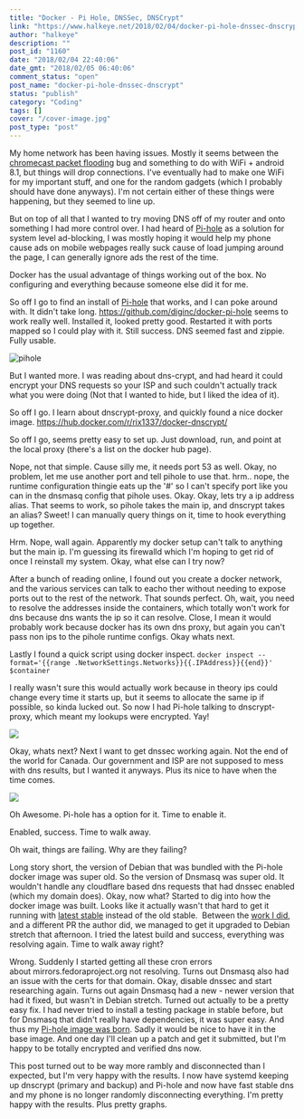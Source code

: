 ```yaml
---
title: "Docker - Pi Hole, DNSSec, DNSCrypt"
link: "https://www.halkeye.net/2018/02/04/docker-pi-hole-dnssec-dnscrypt/"
author: "halkeye"
description: ""
post_id: "1160"
date: "2018/02/04 22:40:06"
date_gmt: "2018/02/05 06:40:06"
comment_status: "open"
post_name: "docker-pi-hole-dnssec-dnscrypt"
status: "publish"
category: "Coding"
tags: []
cover: "/cover-image.jpg"
post_type: "post"
---
```


My home network has been having issues. Mostly it seems between the [chromecast packet flooding](https://www.engadget.com/2018/01/16/google-chromecast-messing-wifi-connections/) bug and something to do with WiFi + android 8.1, but things will drop connections. I've eventually had to make one WiFi for my important stuff, and one for the random gadgets (which I probably should have done anyways). I'm not certain either of these things were happening, but they seemed to line up.

But on top of all that I wanted to try moving DNS off of my router and onto something I had more control over. I had heard of [Pi-hole](https://pi-hole.net/) as a solution for system level ad-blocking, I was mostly hoping it would help my phone cause ads on mobile webpages really suck cause of load jumping around the page, I can generally ignore ads the rest of the time.

Docker has the usual advantage of things working out of the box. No configuring and everything because someone else did it for me.

So off I go to find an install of [Pi-hole](https://pi-hole.net/) that works, and I can poke around with. It didn't take long. https://github.com/diginc/docker-pi-hole seems to work really well. Installed it, looked pretty good. Restarted it with ports mapped so I could play with it. Still success. DNS seemed fast and zippie. Fully usable.

![pihole](https://www.halkeye.net/files/2018/01/pihole.png)

But I wanted more. I was reading about dns-crypt, and had heard it could encrypt your DNS requests so your ISP and such couldn't actually track what you were doing (Not that I wanted to hide, but I liked the idea of it).

So off I go. I learn about dnscrypt-proxy, and quickly found a nice docker image. https://hub.docker.com/r/rix1337/docker-dnscrypt/

So off I go, seems pretty easy to set up. Just download, run, and point at the local proxy (there's a list on the docker hub page).

Nope, not that simple. Cause silly me, it needs port 53 as well. Okay, no problem, let me use another port and tell pihole to use that. hrm.. nope, the runtime configuration thingie eats up the '#' so I can't specify port like you can in the dnsmasq config that pihole uses. Okay. Okay, lets try a ip address alias. That seems to work, so pihole takes the main ip, and dnscrypt takes an alias? Sweet! I can manually query things on it, time to hook everything up together.

Hrm. Nope, wall again. Apparently my docker setup can't talk to anything but the main ip. I'm guessing its firewalld which I'm hoping to get rid of once I reinstall my system. Okay, what else can I try now?

After a bunch of reading online, I found out you create a docker network, and the various services can talk to eacho ther without needing to expose ports out to the rest of the network. That sounds perfect. Oh, wait, you need to resolve the addresses inside the containers, which totally won't work for dns because dns wants the ip so it can resolve. Close, I mean it would probably work because docker has its own dns proxy, but again you can't pass non ips to the pihole runtime configs. Okay whats next.

Lastly I found a quick script using docker inspect. `docker inspect --format='{{range .NetworkSettings.Networks}}{{.IPAddress}}{{end}}' $container`

I really wasn't sure this would actually work because in theory ips could change every time it starts up, but it seems to allocate the same ip if possible, so kinda lucked out. So now I had Pi-hole talking to dnscrypt-proxy, which meant my lookups were encrypted. Yay!

![](https://www.halkeye.net/files/2018/02/success.jpg)

Okay, whats next? Next I want to get dnssec working again. Not the end of the world for Canada. Our government and ISP are not supposed to mess with dns results, but I wanted it anyways. Plus its nice to have when the time comes.

![](https://www.halkeye.net/files/2018/02/dnssec.png)

Oh Awesome. Pi-hole has a option for it. Time to enable it.

Enabled, success. Time to walk away.

Oh wait, things are failing. Why are they failing?

Long story short, the version of Debian that was bundled with the Pi-hole docker image was super old. So the version of Dnsmasq was super old. It wouldn't handle any cloudflare based dns requests that had dnssec enabled (which my domain does). Okay, now what? Started to dig into how the docker image was built. Looks like it actually wasn't that hard to get it running with [latest stable](https://github.com/diginc/docker-pi-hole/pull/221) instead of the old stable.  Between the [work I did](https://github.com/diginc/docker-pi-hole/pull/221), and a different PR the author did, we managed to get it upgraded to Debian stretch that afternoon. I tried the latest build and success, everything was resolving again. Time to walk away right?

Wrong. Suddenly I started getting all these cron errors about mirrors.fedoraproject.org not resolving. Turns out Dnsmasq also had an issue with the certs for that domain. Okay, disable dnssec and start researching again. Turns out again Dnsmasq had a new - newer version that had it fixed, but wasn't in Debian stretch. Turned out actually to be a pretty easy fix. I had never tried to install a testing package in stable before, but for Dnsmasq that didn't really have dependencies, it was super easy. And thus my [Pi-hole image was born](https://github.com/halkeye/docker-pi-hole/blob/master/Dockerfile). Sadly it would be nice to have it in the base image. And one day I'll clean up a patch and get it submitted, but I'm happy to be totally encrypted and verified dns now.

This post turned out to be way more rambly and disconnected than I expected, but I'm very happy with the results. I now have systemd keeping up dnscrypt (primary and backup) and Pi-hole and now have fast stable dns and my phone is no longer randomly disconnecting everything. I'm pretty happy with the results. Plus pretty graphs.
